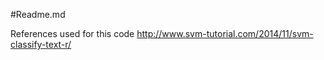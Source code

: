 #Readme.md

References used for this code 
http://www.svm-tutorial.com/2014/11/svm-classify-text-r/
